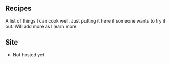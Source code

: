 ## Recipes
A list of things I can cook well. Just putting it here if someone wants to try it out. Will add more as I learn more.

## Site
-  Not hosted yet